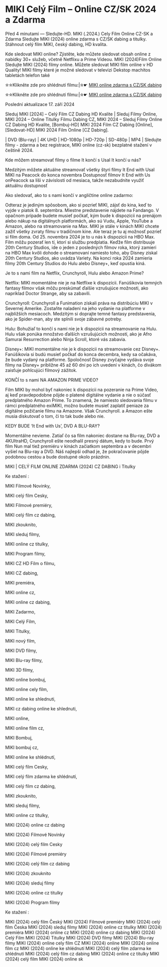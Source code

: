 # MIKI Celý Film – Online CZ/SK 2024 a Zdarma

Před 4 minutami — Sledujte-HD. MIKI (.2024.) Cely Film Online CZ-SK a Zdarma
Sledujte MIKI (2024) online zdarma s CZ/SK dabing a titulky. Stáhnout celý film MIKI, český dabing, HD kvalita.

Kde sledovat MIKI online? Zjistěte, kde můžete sledovat obsah online z nabídky 30+ služeb, včetně Netflixu a Prime Videou. MIKI (2024)Film Online Sledujte MIKI (2024) filmy online. Můžete sledovat MIKI film online v HD Quality! MIKI filmy které je možné sledovat v televizi Dekstop machitos tabletách telefon také

✮✮Klikněte zde pro shlédnutí filmu:|✮☛ [MIKI online zdarma s CZ/SK dabing](https://crotx.online/sk/movie/1107054/miki.github)

✮✮Klikněte zde pro shlédnutí filmu:|✮☛ [MIKI online zdarma s CZ/SK dabing](https://crotx.online/sk/movie/1107054/miki.github)

Poslední aktualizace 17. září 2024


Sleduj MIKI [2024] – Celý Film CZ Dabing HD Kvalite | Sleduj Filmy Online, MIKI 2024 – Online Titulky Filmu Dabing CZ, MIKI 2024 – Sleduj Filmy Online CZ Dabing HD Kvalite, [Bombuj-HD] MIKI 2024 Film CZ Dabing [Online], [Sledovat-HD] MIKI 2024 Film Online [CZ Dabing].

| DVD (Blu-ray) | 4K UHD | HD-1080p | HD-720p | SD-480p | MP4 | Sledujte filmy - zdarma a bez registrace, MIKI online (cz-sk) bezplatné stažení v češtině 2024.

Kde môžem streamovať filmy o filme It končí s Usal It končí u nás?

Medzitým môžete aktuálne streamovať všetky štyri filmy It End with Usal MIKI na Peacock do konca novembra Dostupnosť filmov It End with Us onPeacock sa líši v závislosti od mesiaca, takže nezabudnite využiť aktuálnu dostupnosť

Ako sledovať, ako to s nami končí v angličtine online zadarmo:

Odteraz je jediným spôsobom, ako si pozrieť MIKI, zájsť do kina, keď to vyjde v piatok 8. septembra. Miestne predstavenie nájdete na Fandango. V opačnom prípade budete musieť počkať, kým bude k dispozícii na prenájom alebo nákup na digitálnych platformách, ako sú Vudu, Apple, YouTube a Amazon, alebo na streamovanie na Max. MIKI je stále v kinách MIKI chcete zažiť všetky zvraty filmu v tradičnom kine. Ale teraz je tu aj možnosť pozrieť si film doma. Od 25. novembra 2024 je to u nás k dispozícii na HBO Max. Film môžu pozerať len tí, ktorí si službu predplatia. Keďže film distribuuje 20th Century Studios, ide o jeden z posledných filmov roka, ktorý zamieri na HBO Max kvôli dohode o streamovaní namiesto toho, aby Disney získal 20th Century Studios, ako uvádza Variety. Na konci roka 2024 zamieria filmy 20th Century Studios do Hulu alebo Disney+, keď opustia kiná.

Je to s nami film na Netflix, Crunchyroll, Hulu alebo Amazon Prime?

Netflix: MIKI momentálne nie je na Netflixe k dispozícii. Fanúšikovia temných fantasy filmov však môžu preskúmať ďalšie vzrušujúce možnosti, ako napríklad Doctor Strange, aby sa zabavili.

Crunchyroll: Crunchyroll a Funimation získali práva na distribúciu MIKI v Severnej Amerike. Zostaňte naladení na jeho vydanie na platforme v najbližších mesiacoch. Medzitým si doprajte temné fantasy predstavenia, ako je Spider-man, aby ste splnili svoje zábavné potreby.

Hulu: Bohužiaľ to končí s nami nie je k dispozícii na streamovanie na Hulu. Hulu však ponúka množstvo ďalších vzrušujúcich možností, ako je Afro Samurai Resurrection alebo Ninja Scroll, ktoré vás zabavia.

Disney+: MIKI momentálne nie je k dispozícii na streamovanie cez Disney+. Fanúšikovia si budú musieť počkať do konca decembra, kedy sa očakáva, že bude vydaný na platforme. Spoločnosť Disney zvyčajne vydáva svoje filmy na Disney+ približne 45 až 60 dní po ich uvedení v kinách, čo divákom zaisťuje pohlcujúci filmový zážitok.

KONČÍ to s nami NA AMAZON PRIME VIDEO?

Film MIKI by mohol byť nakoniec k dispozícii na pozeranie na Prime Video, aj keď pravdepodobne pôjde o platené digitálne vydanie a nie o súčasť predplatného Amazon Prime. To znamená, že namiesto sledovania filmu v rámci predplatného exiMIKI, možno budete musieť zaplatiť peniaze za digitálne požičanie filmu na Amazone. Však Crunchyroll. a Amazon ešte musia diskutovať o tom, či to tak bude alebo nie.

KEDY BUDE ‘It End with Us’, DVD A BLU-RAY?

Momentálne nevieme. Zatiaľ čo sa film nakoniec dostane na Blu-ray, DVD a 4KUltraHD, Crunchyroll ešte neodhalil presný dátum, kedy to bude. Prvý film Nun mal tiež premiéru v kinách začiatkom septembra a v decembri vyšiel na Blu-ray a DVD. Náš najlepší odhad je, že pokračovanie pôjde podobnou cestou a bude dostupné okolo prázdnin.

MIKI | CELÝ FILM ONLINE ZDARMA (2024) CZ DABING i Titulky

Ke stažení :

MIKI Filmové Novinky,

MIKI celý film Cesky,

MIKI Filmové premiéry,

MIKI celý film cz dabing,

MIKI zkouknito,

MIKI sleduj filmy,

MIKI online cz titulky,

MIKI Program filmy,

MIKI CZ HD Film o filmu,

MIKI CZ dabing,

MIKI premiéra,

MIKI online cz,

MIKI online cz dabing,

MIKI Zadarmo,

MIKI Celý Film,

MIKI Titulky,

MIKI nový film,

MIKI DVD filmy,

MIKI Blu-ray filmy,

MIKI 3D filmy,

MIKI online bombuj,

MIKI online cely film,

MIKI online ke shlednuti,

MIKI cz dabing online ke shlednuti,

MIKI online,

MIKI online film cz,

MIKI Bombuj,

MIKI bombuj cz,

MIKI online ke shlédnutí,

MIKI celý film Cesky,

MIKI celý film zdarma ke shlédnutí,

MIKI celý film cz dabing,

MIKI zkouknito,

MIKI sleduj filmy,

MIKI online cz titulky,

MIKI (2024) online cz dabing

MIKI (2024) Filmové Novinky

MIKI (2024) celý film Cesky

MIKI (2024) Filmové premiéry

MIKI (2024) celý film cz dabing

MIKI (2024) zkouknito

MIKI (2024) sleduj filmy

MIKI (2024) online cz titulky

MIKI (2024) Program filmy

Ke stažení :

MIKI (2024) celý film Český MIKI (2024) Filmové premiéry MIKI (2024) celý film Česka MIKI (2024) sleduj filmy MIKI (2024) online cz titulky MIKI (2024) premiéra MIKI (2024) online cz MIKI (2024) online cz dabing MIKI (2024) Celý Film MIKI (2024) Titulky MIKI (2024) DVD filmy MIKI (2024) Blu-ray filmy MIKI (2024) online cely film CZ MIKI (2024) online MIKI (2024) online film cz MIKI (2024) online ke shlédnutí MIKI (2024) celý film zdarma ke shlédnutí MIKI (2024) celý film cz dabing MIKI (2024) online cz titulky MIKI (2024) celý film MIKI (2024) online sk
